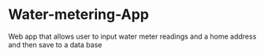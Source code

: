 # Water-metering-App
Web app that allows user to input water meter readings and a home address and then save to a data base
